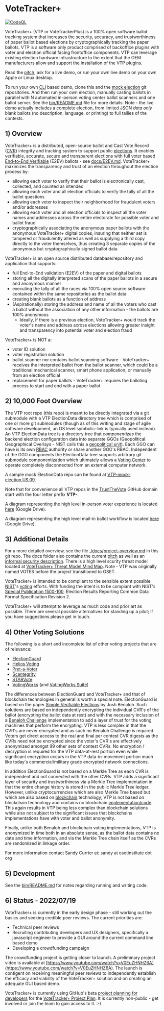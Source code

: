 # VoteTracker+

[![CodeQL](https://github.com/TrustTheVote-Project/VTP-root-repo/actions/workflows/codeql-analysis.yml/badge.svg)](https://github.com/TrustTheVote-Project/VTP-root-repo/actions/workflows/codeql-analysis.yml)

VoteTracker+ (VTP or VoteTrackerPlus) is a 100% open software ballot tracking system that increases the security, accuracy, and trustworthiness of paper ballot based elections by cryptographically tracking the paper ballots.  VTP is a software only product comprised of backoffice plugins with voter and election official facing frontoffice components.  VTP can leverage existing election hardware infrastructure to the extent that the OEM manufacturers allow and support the installation of the VTP plugins.

Read the [pitch](docs/pitch.md), ask for a live demo, or run your own live demo on your own Apple or Linux desktop.

To run your own [CLI](https://en.wikipedia.org/wiki/Command-line_interface) based demo, clone this and the [mock election](https://github.com/TrustTheVote-Project/VTP-mock-election.US.09) git repositories.  And then run your own election, manually casting ballots in parallel with N automated in-person voting center ballot scanners and one ballot server.  See the [bin/README.md](bin/README.md) file for more details.  Note - the live demo actually includes a complete election, from limited JSON _data only_ blank ballots (no description, language, or printing) to full tallies of the contests.

## 1) Overview

VoteTracker+ is a distributed, open-source ballot and Cast Vote Record ([CVR](https://pages.nist.gov/ElectionGlossary/#cast-vote-record)) integrity and tracking system to support public [elections](https://en.wikipedia.org/wiki/Election).  It enables verifiable, accurate, secure and transparent elections with full voter based [End-to-End Verifiable](https://en.wikipedia.org/wiki/End-to-end_auditable_voting_systems) (E2EV) ballots - see [docs/E2EV.md](docs/E2EV.md).  VoteTracker+ maximizes the transparency and trust of an election throughout the election process by:

* allowing each voter to verify that their ballot is electronically cast, collected, and counted as intended
* allowing each voter and all election officials to verify the tally of all the ballot questions
* allowing each voter to inspect their neighborhood for fraudulent voters and/or addresses
* allowing each voter and all election officials to inspect all the voter names and addresses across the entire electorate for possible voter and ballot fraud
* cryptographically associating the anonymous paper ballots with the anonymous VoteTracker+ digital copies, insuring that neither set is tampered or fraudulently altered as well as supplying a third copy directly to the voter themselves, thus creating 3 separate copies of the anonymous but cryptographically signed ballot data

VoteTracker+ is an open source distributed database/repository and application that supports:

* full End-to-End validation (E2EV) of the paper and digital ballots
* storing all the digitally interpreted scans of the paper ballots in a secure and anonymous manner
* executing the tally of all the races via 100% open source software contained within the same repositories as the ballot data
* creating blank ballots as a function of address
* (Aspirationally) storing the address and name of all the voters who cast a ballot without the association of any other information - the ballots are 100% anonymous
    * Ideally, if there is a previous election, VoteTracker+ would track the voter's name and address across elections allowing greater insight and transparency into potential voter and election fraud


VoteTracker+ is NOT a:

* voter ID solution
* voter registration solution
* ballot scanner nor contains ballot scanning software - VoteTracker+ receives the interpreted ballot from the ballot scanner, which could be a traditional mechanical scanner, smart phone application, or manually from an election official
* replacement for paper ballots - VoteTracker+ requires the balloting process to start and end with a paper ballot

## 2) 10,000 Foot Overview

The VTP root repo (this repo) is meant to be directly integrated via a git submodule with a VTP ElectionData directory tree which is comprised of one or more git submodules (though as of this writing and stage of agile software development, an OS level symbolic-link is typically used instead).  An VTP ElectionData tree is a directory tree that _componentizes_ the backend election configuration data into separate GGOs (Geopolitical Geographical Overlays - NIST calls this a [geopolitical unit](https://pages.nist.gov/ElectionGlossary/#geopolitical-unit)).  Each GGO can have is its own [RBAC](https://en.wikipedia.org/wiki/Role-based_access_control) authority or share another GGO's RBAC.  Independent of the GGO components the ElectionData tree supports arbitrary git submodule componentization which ultimately allows a [Voting Center](https://pages.nist.gov/ElectionGlossary/#vote-center) to operate completely disconnected from an external computer network.

A sample mock ElectionData repo can be found at [VTP-mock-election.US.09](https://github.com/TrustTheVote-Project/VTP-mock-election.US.09).

Note that for convenience all VTP repos in the [TrustTheVote](https://github.com/TrustTheVote-Project) GitHub domain start with the four letter prefix __VTP-__.

A diagram representing the high level in-person voter experience is located [here](https://drive.google.com/file/d/1-vKSE89R6DGvIs2JduyOt1AojmEXongL/view?usp=sharing) (Google Drive).

A diagram representing the high level mail-in ballot workflow is located [here](https://drive.google.com/file/d/107M8GcjGfCZ7Vu1j__OT7xYtE-D-xiia/view?usp=sharing) (Google Drive).

## 3) Additional Details

For a more detailed overview, see the file [./docs/project-overview.md](./docs/project-overview.md) in this git repo.  The docs folder also contains the current [pitch](./docs/pitch.md) as well as an [informal security description](./docs/informal-security-description.md).  There is a high level scurity threat model located at [VoteTracker+ Threat Model Mind Map](https://mm.tt/1939443508?t=DuNY3bTVbg).  Note - VTP was originally named VOTES before the project transitioned to OSET.

VoteTracker+ is intended to be compliant to the sensible extent possible [NIST](https://en.wikipedia.org/wiki/National_Institute_of_Standards_and_Technology)'s [voting](https://www.nist.gov/itl/voting) efforts.  With funding the intent is to be compiant with NIST's [Special Publication 1500-100](https://pages.nist.gov/ElectionResultsReporting/), Election Results Reporting Common Data Format Specification Revision 2.

VoteTracker+ will attempt to leverage as much code and prior art as possible. There are several possible alternatives for standing up a pilot; if you have suggestions please get in touch.

## <a name="ElectionGuardb"></a>4) Other Voting Solutions

The following is a short and incomplete list of other voting projects that are of relevance:

* [ElectionGuard](https://freeandfair.us/electionguard/) 
* [Helios Voting](https://heliosvoting.org/) 
* [Pret-a-Voter](https://en.wikipedia.org/wiki/Pr%C3%AAt_%C3%A0_Voter) 
* [Scantegrity](https://en.wikipedia.org/wiki/Scantegrity) 
* [STARVote](https://www.usenix.org/conference/evtwote13/workshop-program/presentation/bell) 
* [VotingWorks](https://www.voting.works/) (and [VotingWorks Suite](https://docs.voting.works/vxsuite/))

The differences between ElectionGuard and VoteTracker+ and that of blockchain technologies in general is worth a special note.  ElectionGuard is based on the paper [Simple Verifiable Elections](https://www.usenix.net/legacy/events/evt06/tech/full_papers/benaloh/benaloh.pdf) by Josh Benaloh.  Such solutions are based on independently encrypting the individual CVR's of the ballot (encrypting the ballot data at rest) and with the necessary inclusion of a [Benaloh Challenge](https://github.com/phayes/benaloh-challenge) implementation to add a layer of trust for the voting machines that perform the encrypting.  VTP is less complex in that the CVR's are never encrypted and as such no Benaloh Challenge is required.  Voters get direct access to the real and final per contest CVR digests as the CVRs need not be encrypted since the voter's CVR's are effectively anonymized amongst 99 other sets of contest CVRs.  No encryption / decryption is required for the VTP data-at-rest portion even while significant encryption occurs in the VTP data-in-movement portion much like today's commercial/military grade encrypted network connections.

In addition ElectionGuard is not based on a Merkle Tree as each CVR is independent and not connected with the other CVRs.  VTP adds a significant layer of security and trustworthiness via a Merkle Tree implementation in that the entire change history is stored in the public Merkle Tree ledger.  However, unlike cryptocurrencies which are also Merkle Tree based but which are also based on [blockchain](https://en.wikipedia.org/wiki/Blockchain) technology, VTP is not based on blockchain technology and contains no blockchain [implementation/code](https://github.com/dragonchain/dragonchain).  This again results in VTP being less complex than blockchain solutions while also not subject to the significant issues that blockchains implementations have with voter and ballot anonymity.

Finally, unlike both Benaloh and blockchain voting implementations, VTP is anonymized in time both in an absolute sense, as the ballot data contains no date and time information, and via the Merkle Tree chain itself as the CVRs are randomized in linkage order.

For more information contact Sandy Currier at: sandy at osetinstitute dot org

## 5) Development

See the [bin/README.md](bin/README.md) for notes regarding running and writing code.

## 6) Status - 2022/07/19

VoteTracker+ is currently in the early design phase - still working out the basics and seeking credible peer reviews. The current priorities are:
* Technical peer reviews
* Recruiting contributing developers and UX designers, specifically a javascript engineer to provide a GUI around the current command line based demo
* Developing a crowdfunding campaign

The crowdfunding project is getting closer to launch.  A preliminary project video is available at [https://www.youtube.com/watch?v=V0EuZHNHZ6A](https://www.youtube.com/watch?v=V0EuZHNHZ6A).  The launch is contigent on receiving meaningful peer reviews to independently establish the efficacy and viability of the VoteTracker+ solution and on creating an adequate GUI based demo.

VoteTracker+ is currently using GitHub's beta [project planning for developers](https://github.com/features/issues) for the [VoteTracker+ Project Plan](https://github.com/orgs/TrustTheVote-Project/projects/2/views/1).  It is currently non-public - get involved or join the team to gain access to it.  :-)
